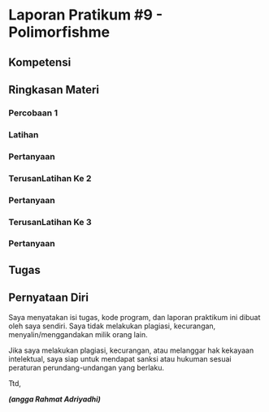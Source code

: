 # Laporan Pratikum #9 - Polimorfishme

## Kompetensi
   


## Ringkasan Materi
    

### Percobaan 1
  


### Latihan



### Pertanyaan


### TerusanLatihan Ke 2


### Pertanyaan


### TerusanLatihan Ke 3



### Pertanyaan


## Tugas


## Pernyataan Diri

Saya menyatakan isi tugas, kode program, dan laporan praktikum ini dibuat oleh saya sendiri. Saya tidak melakukan plagiasi, kecurangan, menyalin/menggandakan milik orang lain.

Jika saya melakukan plagiasi, kecurangan, atau melanggar hak kekayaan intelektual, saya siap untuk mendapat sanksi atau hukuman sesuai peraturan perundang-undangan yang berlaku.

Ttd,

***(angga Rahmat Adriyadhi)***